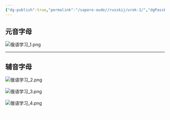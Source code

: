 ```yaml
---
{"dg-publish":true,"permalink":"/sapere-aude//russkij/urok-1/","dgPassFrontmatter":true}
---
```



## 元音字母
![俄语学习_1.png](/img/user/TARDIS/Assets/2023/%E4%BF%84%E8%AF%AD%E5%AD%A6%E4%B9%A0_1.png)

---

## 辅音字母
![俄语学习_2.png](/img/user/TARDIS/Assets/2023/%E4%BF%84%E8%AF%AD%E5%AD%A6%E4%B9%A0_2.png)
<br><br>
![俄语学习_3.png](/img/user/TARDIS/Assets/2023/%E4%BF%84%E8%AF%AD%E5%AD%A6%E4%B9%A0_3.png)
<br><br>
![俄语学习_4.png](/img/user/TARDIS/Assets/2023/%E4%BF%84%E8%AF%AD%E5%AD%A6%E4%B9%A0_4.png)

<font color="#ffffff">ц-tsi ч-qi щ-xi</font>
